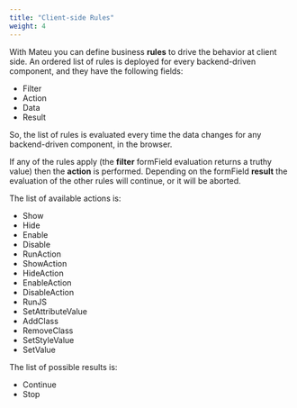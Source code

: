 ```yaml
---
title: "Client-side Rules"
weight: 4
---
```


With Mateu you can define business **rules** to drive the behavior at client side. An ordered list of rules is deployed for every 
backend-driven component, and they have the following fields:

- Filter
- Action
- Data
- Result


So, the list of rules is evaluated every time the data changes for any backend-driven component, in the browser.

If any of the rules apply (the **filter** formField evaluation returns a truthy value) then the **action** is performed. Depending on the 
formField **result** the evaluation of the other rules will continue, or it will be aborted.

The list of available actions is:

- Show
- Hide
- Enable
- Disable 
- RunAction
- ShowAction
- HideAction
- EnableAction
- DisableAction
- RunJS
- SetAttributeValue
- AddClass
- RemoveClass
- SetStyleValue
- SetValue


The list of possible results is:

- Continue
- Stop
